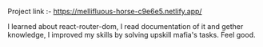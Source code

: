 Project link :- https://mellifluous-horse-c9e6e5.netlify.app/

I learned about react-router-dom, I read documentation of it and gether knowledge, I improved my skills by solving upskill mafia's tasks. Feel good.

